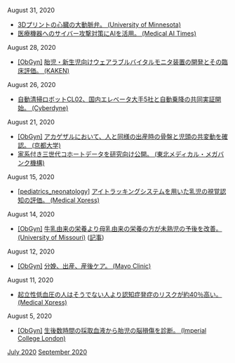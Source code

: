 August 31, 2020
* [3Dプリントの心臓の大動脈弁。 (University of Minnesota)](https://twin-cities.umn.edu/news-events/research-brief-researchers-3d-print-lifelike-heart-valve-models)
* [医療機器へのサイバー攻撃対策にAIを活用。 (Medical AI Times)](https://aitimes.media/2020/08/31/5921/?6598)

August 28, 2020
* [\[ObGyn\]](ObGyn.md) [胎児・新生児向けウェアラブルバイタルモニタ装置の開発とその臨床評価。 (KAKEN)](https://kaken.nii.ac.jp/ja/grant/KAKENHI-PROJECT-25289121/)

August 26, 2020
* [自動清掃ロボットCL02、国内エレベータ大手5社と自動乗降の共同実証開始。 (Cyberdyne)](https://www.cyberdyne.jp/wp_uploads/2020/08/20200806_PR_jpn1.pdf)

August 21, 2020
* [\[ObGyn\]](ObGyn.md) [アカゲザルにおいて、人と同様の出産時の骨盤と児頭の共変動を確認。 (京都大学)](http://www.kyoto-u.ac.jp/ja/research/research_results/2020/200818_1.html)
* [家系付き三世代コホートデータを研究向け公開。 (東北メディカル・メガバンク機構)](https://www.megabank.tohoku.ac.jp/news/40652)

August 15, 2020
* [\[pediatrics_neonatology\]](pediatrics_neonatology.md) [アイトラッキングシステムを用いた乳児の視覚認知の評価。 (Medical Xpress)](https://medicalxpress.com/news/2020-08-infrared-eye-tracking-infant-behavior.html)

August 14, 2020
* [\[ObGyn\]](ObGyn.md) [牛乳由来の栄養より母乳由来の栄養の方が未熟児の予後を改善。 (University of Missouri)](https://news.missouri.edu/2020/got-milk-human-milk-based-fortifiers-improve-health-outcomes-for-the-smallest-premature-babies/) ([記事](https://www.neonatologytoday.net/newsletters/nt-jul20.pdf))

August 12, 2020
* [\[ObGyn\]](ObGyn.md) [分娩、出産、産後ケア。 (Mayo Clinic)](https://www.mayoclinic.org/healthy-lifestyle/labor-and-delivery/basics/labor-and-delivery/hlv-20049465)

August 11, 2020
* [起立性低血圧の人はそうでない人より認知症発症のリスクが約40％高い。 (Medical Xpress)](https://medicalxpress.com/news/2020-08-people-dizzy-higher-dementia.html)

August 5, 2020
* [\[ObGyn\]](ObGyn.md) [生後数時間の採取血液から胎児の脳損傷を診断。 (Imperial College London)](https://www.imperial.ac.uk/news/200975/blood-test-could-diagnose-baby-brain/)

[July 2020](2007.md) [September 2020](2009.md)
